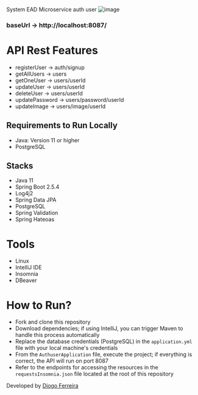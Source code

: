 System EAD Microservice auth user
![image](https://github.com/DgSantos017/sistema-ead-microservice-auth-user/assets/62971277/0d33bf5f-7cce-4d70-b48d-d88db6eb9f24)

### baseUrl -> http://localhost:8087/

# API Rest Features
- registerUser -> auth/signup
- getAllUsers -> users
- getOneUser -> users/userId
- updateUser -> users/userId
- deleteUser -> users/userId
- updatePassword -> users/password/userId
- updateImage -> users/image/userId

## Requirements to Run Locally
- Java: Version 11 or higher
- PostgreSQL

## Stacks
- Java 11
- Spring Boot 2.5.4
- Log4j2
- Spring Data JPA
- PostgreSQL
- Spring Validation
- Spring Hateoas

# Tools
- Linux
- IntelliJ IDE
- Insomnia
- DBeaver

# How to Run?
- Fork and clone this repository
- Download dependencies; if using IntelliJ, you can trigger Maven to handle this process automatically
- Replace the database credentials (PostgreSQL) in the ``application.yml`` file with your local machine's credentials
- From the ``AuthuserApplication`` file, execute the project; if everything is correct, the API will run on port 8087
- Refer to the endpoints for accessing the resources in the ``requestsInsomnia.json`` file located at the root of this repository

Developed by [Diogo Ferreira](https://www.linkedin.com/in/diogo-santos01/)
